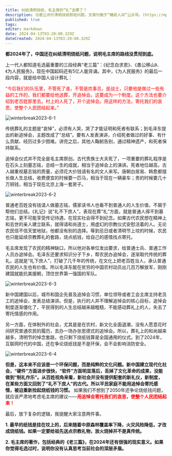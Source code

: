 ```yaml
---
title: 纠结清明烧纸，毛主席的“礼”去哪了？
description: 马督公评价清明烧纸祭祀问题，文章刊载于“睡前人间”公众号。(https://mp.weixin.qq.com/s/ZrHL7bGxJqJvwHrw99y2xg)
published: true
tags: 
editor: markdown
date: 2024-04-13T03:20:00.329Z
dateCreated: 2024-04-13T03:20:00.329Z
---
```


**都2024年了，中国还在纠结清明烧纸问题，说明毛主席的路线没贯彻到底。**

上一代人都知道毛选最重要的三段经典“老三篇”：《纪念白求恩》、《愚公移山》、《为人民服务》，现在中国起码还有5亿人能背诵。其中，《为人民服务》的最后一段内容，就是给中国人设计葬礼：

<font color="red">“今后我们的队伍里，不管死了谁，不管是炊事员，是战士，只要他是做过一些有益的工作的，我们都要给他送葬，开追悼会。这要成为一个制度。这个方法也要介绍到老百姓那里去。村上的人死了，开个追悼会。用这样的方法，寄托我们的哀思，使整个人民团结起来。”</font>

![winterbreak2023-6-1](https://img.bedtime.news/2024/04/13/6619f957dd5b8.png)

传统葬礼的主题是“哀悼”，必须有人哭，哭了才能证明和死者有联系；到毛泽东提出的新追悼会，主题改成了“总结”。要有人发表演讲，介绍死者做过的好事、有什么贡献、经历过多少困难。讲完之后，其他人鞠躬告别，通过精神遗产，和死者保持联系。

追悼会仪式并不完全是毛主席原创。古代贵族士大夫死了，一项重要的葬礼程序是在石头上刻墓志铭，总结一生的成就，相当于追悼会上的演讲。死者地位越高，古人越重视墓志铭的质量，必须花大价钱请有名的文人来写。唐朝白居易、韩愈都擅长做人生总结，收费便宜的时候要一匹马，相当于现在一辆豪车；贵的时候要几十万铜钱，相当于现在北京上海一套房子。

![winterbreak2023-6-2](https://img.bedtime.news/2024/04/13/6619f95ea7fc4.png)

普通老百姓没有钱请人做墓志铭，儒家读书人也看不到普通人的人生价值，不屑于帮他们总结。《礼记》说“礼不下庶人”，表现在葬“礼”方面，就是普通人得不到墓志铭，更不可能享受传记待遇，在现实社会得不到纪念。如果古代农民想在精神上和去世的亲人建立联系，就得请和尚道士，用虚幻的宗教仪式安慰活着的人。无论农民信不信天堂地狱，他都没有别的选择。等到忌日或者清明节上坟的时候，农民也只能延续宗教葬礼的套路，烧点纸钱，给自己的感情找点寄托。

毛主席发现了农民的精神缺口，所以他对各单位发出要求，给普通士兵、普通工作人员办追悼会。毛泽东还要求知识分子下乡，帮农民办追悼会，逐渐取代传统的葬礼。这就是“礼下庶人”，打破了几千年的传统，在文化上把老百姓当人，承认普通农民的人生也有价值。所以毛泽东能在贫穷的中国农村动员出几百万解放军，刚刚建国就能抗美援朝，顶住世界第一强国的军队。

![winterbreak2023-6-3](https://img.bedtime.news/2024/04/13/6619f96736c71.png)

新中国建国以后，城市和国企先普及追悼会习惯，单位领导或者工会主席主持老员工的追悼会，发表总结演讲。但是，执行的人并不理解追悼会的核心目标，追悼会制度逐渐僵化了，平民得到的人生总结越来越粗糙，不能感动葬礼上的人，失去了寄托情感的作用。

另一方面，在体制外的社会，尤其是是在农村，新文化全面退潮，没有人愿意花时间研究普通农民的履历，去办一场办张思德式的追悼会。所以，葬礼上的和尚越来越多，清明节的悼念套路，也只剩下烧纸钱算是全国通用的仪式。到了2024年，互联网时代的中国，还在争论烧纸钱是不是环保，会不会影响消防安全。

![winterbreak2023-6-4](https://img.bedtime.news/2024/04/13/6619f96ea9ab4.png)

**但是，这本来不应该是一个环保问题，而是纯粹的文化问题。新中国建立现代化社会，“硬件”方面进步很快，“软件”方面明显落后，丢掉了文化革命的成果，没能做到“制礼作乐”。从百姓视角来看，新社会并没有提供配套的新礼仪，新制度，在某些方面又回到了“礼不下庶人”的古代。所以平民家庭不能用追悼会寄托感情，被迫重新捡起烧纸钱的习惯。** 如果我们不想到了2050年还争论烧纸钱问题，就应该严肃地考虑毛主席的建议——<font color="red">**用追悼会寄托我们的哀思，使整个人民团结起来！**</font>

最后，放下复杂的逻辑，我提醒大家注意两件事。

**1. 最早的纸钱是挂在坟上的，后来随着中原森林覆盖率下降，火灾风险降低，才改成烧纸钱。如果一定要给祖先送点宗教礼物，放火烧掉并不是真传统。**

**2. 毛主席的著作，包括经典的《老三篇》，在2024年还有很强的现实意义。如果你觉得毛选过时，说明你没有认真思考当前社会的深层矛盾。**